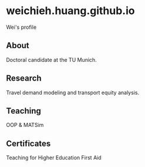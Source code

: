 # weichieh.huang.github.io
Wei's profile

## About
Doctoral candidate at the TU Munich.

## Research
Travel demand modeling and transport equity analysis.

## Teaching
OOP & MATSim

## Certificates
Teaching for Higher Education
First Aid
